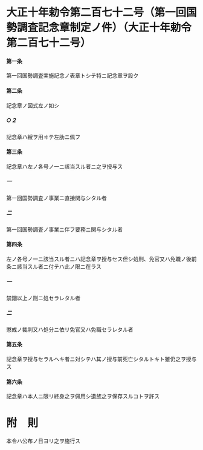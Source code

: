 # 大正十年勅令第二百七十二号（第一回国勢調査記念章制定ノ件）（大正十年勅令第二百七十二号）
#### 第一条
第一回国勢調査実施記念ノ表章トシテ特ニ記念章ヲ設ク
#### 第二条
記念章ノ図式左ノ如シ
##### ○２
記念章ハ綬ヲ用ヰテ左肋ニ佩フ
#### 第三条
記念章ハ左ノ各号ノ一ニ該当スル者ニ之ヲ授与ス
##### 一
第一回国勢調査ノ事業ニ直接関与シタル者
##### 二
第一回国勢調査ノ事業ニ伴フ要務ニ関与シタル者
#### 第四条
左ノ各号ノ一ニ該当スル者ニハ記念章ヲ授与セス但シ処刑、免官又ハ免職ノ後前条ニ該当スル者ニ付テハ此ノ限ニ在ラス
##### 一
禁錮以上ノ刑ニ処セラレタル者
##### 二
懲戒ノ裁判又ハ処分ニ依リ免官又ハ免職セラレタル者
#### 第五条
記念章ヲ授与セラルヘキ者ニ対シテハ其ノ授与前死亡シタルトキト雖仍之ヲ授与ス
#### 第六条
記念章ハ本人ニ限リ終身之ヲ佩用シ遺族之ヲ保存スルコトヲ許ス
# 附　則
本令ハ公布ノ日ヨリ之ヲ施行ス
